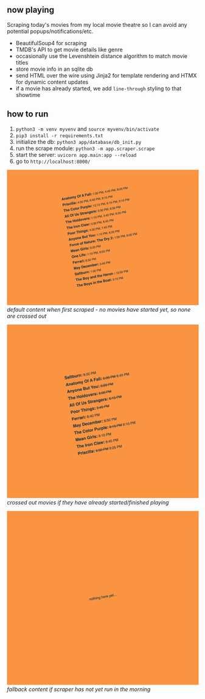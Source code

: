## now playing

Scraping today's movies from my local movie theatre so I can avoid any potential popups/notifications/etc.

- BeautifulSoup4 for scraping
- TMDB's API to get movie details like genre
- occasionally use the Levenshtein distance algorithm to match movie titles
- store movie info in an sqlite db
- send HTML over the wire using Jinja2 for template rendering and HTMX for dynamic content updates
- if a movie has already started, we add `line-through` styling to that showtime

## how to run

1. `python3 -m venv myvenv` and `source myvenv/bin/activate`
2. `pip3 install -r requirements.txt`
4. initialize the db: `python3 app/database/db_init.py`
5. run the scrape module: `python3 -m app.scraper.scrape`
4. start the server: `uvicorn app.main:app --reload`
5. go to `http://localhost:8000/`

![screenshot](/screenshot.png)
_*default content when first scraped - no movies have started yet, so none are crossed out*_

![content if a movie has started](/screenshot2.png)
_*crossed out movies if they have already started/finished playing*_

![fallback content if nothing scraped](/screenshot3.png)
_*fallback content if scraper has not yet run in the morning*_
